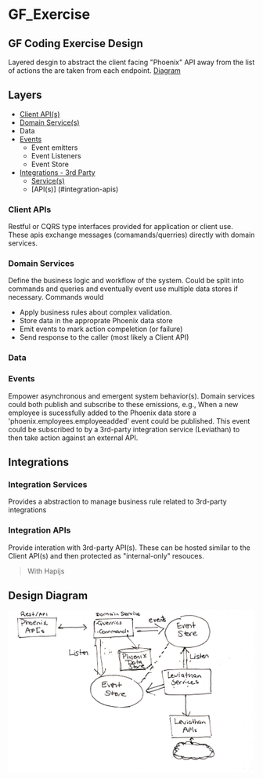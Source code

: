 # GF_Exercise
## GF Coding Exercise Design
Layered desgin to abstract the client facing "Phoenix" API away from the list of actions the are taken from each endpoint.
[Diagram](#design-diagram)
## Layers
+ [Client API(s)](#client-apis)
+ [Domain Service(s)](#domain-services)
+ Data
+ [Events](#events)
  + Event emitters
  + Event Listeners
  + Event Store
+ [Integrations - 3rd Party](#integrations)
  + [Service(s)](#integration-services)
  + [API(s)] (#integration-apis)
### Client APIs
Restful or CQRS type interfaces provided for application or client use. These apis exchange messages (comamands/querries) directly with domain services.
### Domain Services
Define the business logic and workflow of the system. Could be split into commands and queries and eventually event use multiple data stores if necessary.
Commands would 
  + Apply business rules about complex validation.
  + Store data in the approprate Phoenix data store
  + Emit events to mark action compeletion (or failure)
  + Send response to the caller (most likely a Client API)
### Data
### Events
Empower asynchronous and emergent system behavior(s). 
Domain services could both publish and subscribe to these emissions, 
e.g., When a new employee is sucessfully added to the Phoenix data store a 'phoenix.employees.employeeadded' event could be published. 
This event could be subscribed to by a 3rd-party integration service (Leviathan) to then take action against an external API.
## Integrations
### Integration Services
Provides a abstraction to manage business rule related to 3rd-party integrations
### Integration APIs
Provide interation with 3rd-party API(s). These can be hosted similar to the Client API(s) and then protected as "internal-only" resouces. 
> With Hapijs
## Design Diagram
![Alt text](design.jpeg?raw=true "Title:Design Diagram")
